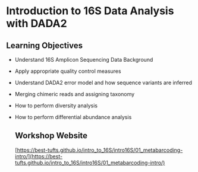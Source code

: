 # Introduction to 16S Data Analysis with DADA2

## Learning Objectives

- Understand 16S Amplicon Sequencing Data Background
- Apply appropriate quality control measures
- Understand DADA2 error model and how sequence variants are inferred
- Merging chimeric reads and assigning taxonomy
- How to perform diversity analysis
- How to perform differential abundance analysis

  ## Workshop Website

  [https://best-tufts.github.io/intro_to_16S/intro16S/01_metabarcoding-intro/](https://best-tufts.github.io/intro_to_16S/intro16S/01_metabarcoding-intro/)
